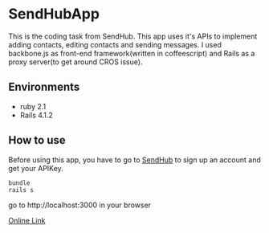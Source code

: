 
SendHubApp
====

This is the coding task from SendHub. This app uses it's APIs to implement adding contacts, editing contacts and sending messages.
I used backbone.js as front-end framework(written in coffeescript) and Rails as a proxy server(to get around CROS issue).

Environments
-
* ruby 2.1
* Rails 4.1.2

How to use
-
Before using this app, you have to go to [SendHub](https://www.sendhub.com) to sign up an account and get your APIKey.
```
bundle 
rails s
```
go to http://localhost:3000 in your browser

[Online Link](http://sendapp.joeyhu.info/)



